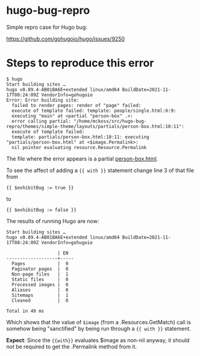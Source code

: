 # hugo-bug-repro

Simple repro case for Hugo bug:

https://github.com/gohugoio/hugo/issues/9250

# Steps to reproduce this error

```
$ hugo
Start building sites … 
hugo v0.89.4-AB01BA6E+extended linux/amd64 BuildDate=2021-11-17T08:24:09Z VendorInfo=gohugoio
Error: Error building site:
  failed to render pages: render of "page" failed:
  execute of template failed: template: people/single.html:6:9:
  executing "main" at <partial "person-box" .>:
  error calling partial: "/home/mckoss/src/hugo-bug-repro/themes/simple-theme/layouts/partials/person-box.html:10:11":
  execute of template failed:
  template: partials/person-box.html:10:11: executing "partials/person-box.html" at <$image.Permalink>:
  nil pointer evaluating resource.Resource.Permalink
```

The file where the error appears is a partial [person-box.html](themes/simple-theme/layouts/partials/person-box.html).

To see the affect of adding a ```{{ with }}``` statement  change line 3 of that file from

```
{{ $exhibitBug := true }}
```

to

```
{{ $exhibitBug := false }}
```

The results of running Hugo are now:

```
Start building sites … 
hugo v0.89.4-AB01BA6E+extended linux/amd64 BuildDate=2021-11-17T08:24:09Z VendorInfo=gohugoio

                   | EN  
-------------------+-----
  Pages            |  9  
  Paginator pages  |  0  
  Non-page files   |  1  
  Static files     |  0  
  Processed images |  0  
  Aliases          |  0  
  Sitemaps         |  1  
  Cleaned          |  0  

Total in 49 ms
```

Which shows that the value of ```$image``` (from a .Resources.GetMatch) call is somehow being
"sanctified" by being run through a ```{{ with }}``` statement.

**Expect**: Since the ```{{with}}``` evaluates $image as non-nil anyway, it should not be required
to get the .Permalink method from it.
